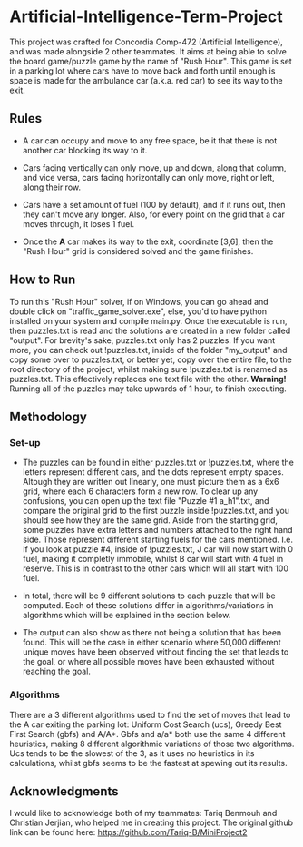 # Artificial-Intelligence-Term-Project

This project was crafted for Concordia Comp-472 (Artificial Intelligence), and was made alongside 2 other teammates. It aims at being able to solve the board game/puzzle game by the name of "Rush Hour". This game is set in a parking lot where cars have to move back and forth until enough is space is made for the ambulance car (a.k.a. red car) to see its way to the exit.

## Rules

- A car can occupy and move to any free space, be it that there is not another car blocking its way to it.

- Cars facing vertically can only move, up and down, along that column, and vice versa, cars facing horizontally can only move, right or left, along their row.

- Cars have a set amount of fuel (100 by default), and if it runs out, then they can't move any longer. Also, for every point on the grid that a car moves through, it loses 1 fuel.

- Once the **A** car makes its way to the exit, coordinate [3,6], then the "Rush Hour" grid is considered solved and the game finishes.  

## How to Run

To run this "Rush Hour" solver, if on Windows, you can go ahead and double click on "traffic_game_solver.exe", else, you'd to have python installed on your system and compile main.py. Once the executable is run, then puzzles.txt is read and the solutions are created in a new folder called "output". For brevity's sake, puzzles.txt only has 2 puzzles. If you want more, you can check out !puzzles.txt, inside of the folder "my_output" and copy some over to puzzles.txt, or better yet, copy over the entire file, to the root directory of the project, whilst making sure !puzzles.txt is renamed as puzzles.txt. This effectively replaces one text file with the other. **Warning!** Running all of the puzzles may take upwards of 1 hour, to finish executing.

## Methodology

### Set-up

- The puzzles can be found in either puzzles.txt or !puzzles.txt, where the letters represent different cars, and the dots represent empty spaces. Altough they are written out linearly, one must picture them as a 6x6 grid, where each 6 characters form a new row. To clear up any confusions, you can open up the text file "Puzzle #1 a_h1".txt, and compare the original grid to the first puzzle inside !puzzles.txt, and you should see how they are the same grid. Aside from the starting grid, some puzzles have extra letters and numbers attached to the right hand side. Those represent different starting fuels for the cars mentioned. I.e. if you look at puzzle #4, inside of !puzzles.txt, J car will now start with 0 fuel, making it completly immobile, whilst B car will start with 4 fuel in reserve. This is in contrast to the other cars which will all start with 100 fuel.

- In total, there will be 9 different solutions to each puzzle that will be computed. Each of these solutions differ in algorithms/variations in algorithms which will be explained in the section below.

- The output can also show as there not being a solution that has been found. This will be the case in either scenario where 50,000 different unique moves have been observed without finding the set that leads to the goal, or where all possible moves have been exhausted without reaching the goal.

### Algorithms

There are a 3 different algorithms used to find the set of moves that lead to the A car exiting the parking lot: Uniform Cost Search (ucs), Greedy Best First Search (gbfs) and A/A*. Gbfs and a/a* both use the same 4 different heuristics, making 8 different algorithmic variations of those two algorithms. Ucs tends to be the slowest of the 3, as it uses no heuristics in its calculations, whilst gbfs seems to be the fastest at spewing out its results. 

## Acknowledgments

I would like to acknowledge both of my teammates: Tariq Benmouh and Christian Jerjian, who helped me in creating this project. The original github link can be found here: https://github.com/Tariq-B/MiniProject2